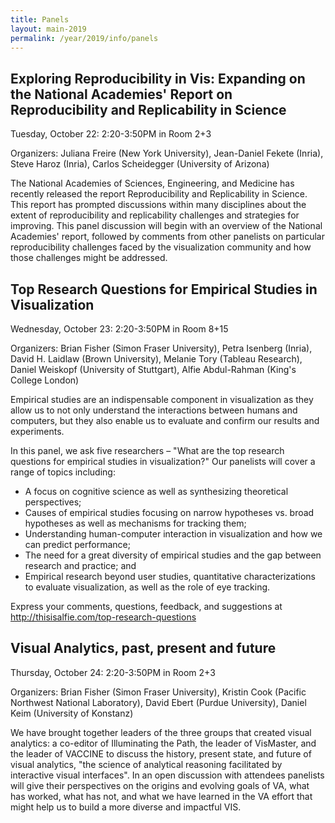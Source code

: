 ```yaml
---
title: Panels
layout: main-2019
permalink: /year/2019/info/panels
---
```



## <a name="panel-freire">Exploring Reproducibility in Vis: Expanding on the National Academies' Report on Reproducibility and Replicability in Science</a>

Tuesday, October 22: 2:20-3:50PM in Room 2+3

Organizers: Juliana Freire (New York University), Jean-Daniel Fekete (Inria), Steve Haroz (Inria), Carlos Scheidegger (University of Arizona)

The National Academies of Sciences, Engineering, and Medicine has recently released the report Reproducibility and Replicability in Science. This report has prompted discussions within many disciplines about the extent of reproducibility and replicability challenges and strategies for improving. This panel discussion will begin with an overview of the National Academies' report, followed by comments from other panelists on particular reproducibility challenges faced by the visualization community and how those challenges might be addressed.

## <a name="panel-abdul-rahman">Top Research Questions for Empirical Studies in Visualization</a>

Wednesday, October 23: 2:20-3:50PM in Room 8+15

Organizers: Brian Fisher (Simon Fraser University), Petra Isenberg (Inria), David H. Laidlaw	(Brown University), Melanie Tory (Tableau Research), Daniel Weiskopf (University of Stuttgart), Alfie Abdul-Rahman (King's College London)

Empirical studies are an indispensable component in visualization as they allow us to not only understand the interactions between humans and computers, but they also enable us to evaluate and confirm our results and experiments.

In this panel, we ask five researchers – "What are the top research questions for empirical studies in visualization?" Our panelists will cover a range of topics including:
- A focus on cognitive science as well as synthesizing theoretical perspectives;
- Causes of empirical studies focusing on narrow hypotheses vs. broad hypotheses as well as mechanisms for tracking them;
- Understanding human-computer interaction in visualization and how we can predict performance;
- The need for a great diversity of empirical studies and the gap between research and practice; and
- Empirical research beyond user studies, quantitative characterizations to evaluate visualization, as well as the role of eye tracking.

Express your comments, questions, feedback, and suggestions at <http://thisisalfie.com/top-research-questions>

## <a name="panel-fisher2">Visual Analytics, past, present and future</a>

Thursday, October 24: 2:20-3:50PM in Room 2+3

Organizers: Brian Fisher (Simon Fraser University), Kristin Cook (Pacific Northwest National Laboratory), David Ebert (Purdue University), Daniel Keim (University of Konstanz)

We have brought together leaders of the three groups that created visual analytics: a co-editor of Illuminating the Path, the leader of VisMaster, and the leader of VACCINE to discuss the history, present state, and future of visual analytics, "the science of analytical reasoning facilitated by interactive visual interfaces". In an open discussion with attendees panelists will give their perspectives on the origins and evolving goals of VA, what has worked, what has not, and what we have learned in the VA effort that might help us to build a more diverse and impactful VIS.


